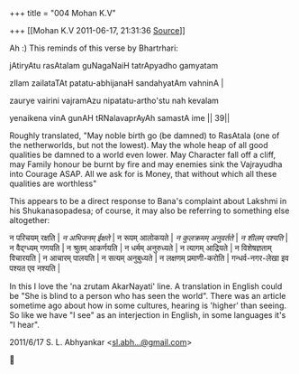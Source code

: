 +++
title = "004 Mohan K.V"

+++
[[Mohan K.V	2011-06-17, 21:31:36 [Source](https://groups.google.com/g/samskrita/c/BrRBp6ZNs9o)]]



Ah :) This reminds of this verse by Bhartrhari:

  

jAtiryAtu rasAtalam guNagaNaiH tatrApyadho gamyatam

zIlam zailataTAt patatu-abhijanaH sandahyatAm vahninA \|

zaurye vairini vajramAzu nipatatu-artho'stu nah kevalam

yenaikena vinA gunAH tRNalavaprAyAh samastA ime \|\| 39\|\|

  

Roughly translated, "May noble birth go (be damned) to RasAtala (one of the netherworlds, but not the lowest). May the whole heap of all good qualities be damned to a world even lower. May Character fall off a cliff, may Family honour be burnt by fire and may enemies sink the Vajrayudha into Courage ASAP. All we ask for is Money, that without which all these qualities are worthless"

  

This appears to be a direct response to Bana's complaint about Lakshmi in his Shukanasopadesa; of course, it may also be referring to something else altogether:

  

न परिचयम् रक्षति \| *न अभिजनम् ईक्षते* \| न रूपम् आलोकयते \| *न कुलक्रमम् अनुवर्तते* \| *न शीलम् पश्यति* \| न वैद्ग्ध्यम् गणयति \| न श्रुतम् आकर्णयति \| न धर्मम् अनुरुध्यते \| न त्यागम् आद्रियते \| न विशेषज्ञताम् विचारयति \| न आचारम् पालयति \| न सत्यम् अनुबुध्यते \| न लक्षणम् प्रमाणी-करोति \| गन्धर्व-नगर-लेखा इव पश्यत एव नश्यति \|  
  

In this I love the 'na zrutam AkarNayati' line. A translation in English could be "She is blind to a person who has seen the world". There was an article sometime ago about how in some cultures, hearing is 'higher' than seeing. So like we have "I see" as an interjection in English, in some languages it's "I hear".

  

2011/6/17 S. L. Abhyankar \<[sl.abh...@gmail.com]()\>



